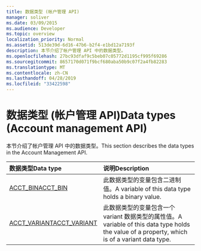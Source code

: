```yaml
---
title: 数据类型 (帐户管理 API)
manager: soliver
ms.date: 03/09/2015
ms.audience: Developer
ms.topic: overview
localization_priority: Normal
ms.assetid: 513de39d-6d16-47b6-b2f4-e1bd12a7193f
description: 本节介绍了帐户管理 API 中的数据类型。
ms.openlocfilehash: 27bc93dfaf9c5beb07c05772d1195cf995f69286
ms.sourcegitcommit: 8657170d071f9bcf680aba50b9c07f2a4fb82283
ms.translationtype: MT
ms.contentlocale: zh-CN
ms.lasthandoff: 04/28/2019
ms.locfileid: "33422598"
---
```

# <a name="data-types-account-management-api"></a><span data-ttu-id="ad36e-103">数据类型 (帐户管理 API)</span><span class="sxs-lookup"><span data-stu-id="ad36e-103">Data types (Account management API)</span></span>

<span data-ttu-id="ad36e-104">本节介绍了帐户管理 API 中的数据类型。</span><span class="sxs-lookup"><span data-stu-id="ad36e-104">This section describes the data types in the Account Management API.</span></span>
  
|<span data-ttu-id="ad36e-105">**数据类型**</span><span class="sxs-lookup"><span data-stu-id="ad36e-105">**Data type**</span></span>|<span data-ttu-id="ad36e-106">**说明**</span><span class="sxs-lookup"><span data-stu-id="ad36e-106">**Description**</span></span>|
|:-----|:-----|
|[<span data-ttu-id="ad36e-107">ACCT_BIN</span><span class="sxs-lookup"><span data-stu-id="ad36e-107">ACCT_BIN</span></span>](acct_bin.md) <br/> |<span data-ttu-id="ad36e-108">此数据类型的变量包含二进制值。</span><span class="sxs-lookup"><span data-stu-id="ad36e-108">A variable of this data type holds a binary value.</span></span>  <br/> |
|[<span data-ttu-id="ad36e-109">ACCT_VARIANT</span><span class="sxs-lookup"><span data-stu-id="ad36e-109">ACCT_VARIANT</span></span>](acct_variant.md) <br/> |<span data-ttu-id="ad36e-110">此数据类型的变量包含一个 variant 数据类型的属性值。</span><span class="sxs-lookup"><span data-stu-id="ad36e-110">A variable of this data type holds the value of a property, which is of a variant data type.</span></span>  <br/> |
   


